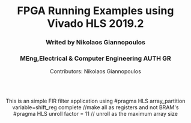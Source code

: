 <div id="top"></div>

<br />
<div align="center">
  <h1 align="center">FPGA Running Examples using Vivado HLS 2019.2</h1>
  <h3 align="center">Writed by Nikolaos Giannopoulos</h3>
  <h3 align="center">MEng,Electrical & Computer Engineering AUTH GR</h3>
  
  <p align="center">
    Contributors: Nikolaos Giannopoulos
    <br />
    <br />
  </p>
</div>
<br />


<p align="center">
    This is an simple FIR filter application using 
    #pragma HLS array_partition variable=shift_reg complete //make all as registers and not BRAM's
    #pragma HLS unroll factor = 11                          // unroll as the maximum array size
    <br />
    <br />
  </p>